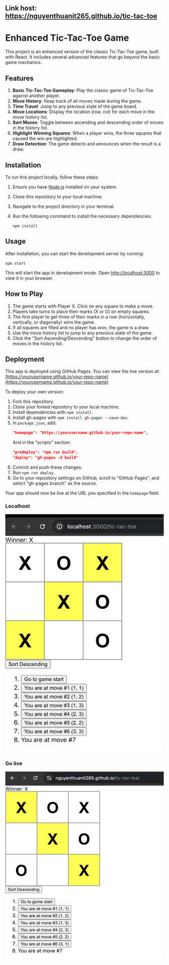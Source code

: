 ## Link host: https://nguyenthuanit265.github.io/tic-tac-toe

# Enhanced Tic-Tac-Toe Game

This project is an enhanced version of the classic Tic-Tac-Toe game, built with React. It includes several advanced
features that go beyond the basic game mechanics.

## Features

1. **Basic Tic-Tac-Toe Gameplay**: Play the classic game of Tic-Tac-Toe against another player.
2. **Move History**: Keep track of all moves made during the game.
3. **Time Travel**: Jump to any previous state of the game board.
4. **Move Locations**: Display the location (row, col) for each move in the move history list.
5. **Sort Moves**: Toggle between ascending and descending order of moves in the history list.
6. **Highlight Winning Squares**: When a player wins, the three squares that caused the win are highlighted.
7. **Draw Detection**: The game detects and announces when the result is a draw.

## Installation

To run this project locally, follow these steps:

1. Ensure you have [Node.js](https://nodejs.org/) installed on your system.
2. Clone this repository to your local machine.
3. Navigate to the project directory in your terminal.
4. Run the following command to install the necessary dependencies:

   ```
   npm install
   ```

## Usage

After installation, you can start the development server by running:

```
npm start
```

This will start the app in development mode. Open [http://localhost:3000](http://localhost:3000) to view it in your
browser.

## How to Play

1. The game starts with Player X. Click on any square to make a move.
2. Players take turns to place their marks (X or O) on empty squares.
3. The first player to get three of their marks in a row (horizontally, vertically, or diagonally) wins the game.
4. If all squares are filled and no player has won, the game is a draw.
5. Use the move history list to jump to any previous state of the game.
6. Click the "Sort Ascending/Descending" button to change the order of moves in the history list.

## Deployment

This app is deployed using GitHub Pages. You can view the live version
at: [https://yourusername.github.io/your-repo-name](https://yourusername.github.io/your-repo-name)

To deploy your own version:

1. Fork this repository.
2. Clone your forked repository to your local machine.
3. Install dependencies with `npm install`.
4. Install gh-pages with `npm install gh-pages --save-dev`.
5. In `package.json`, add:
   ```json
   "homepage": "https://yourusername.github.io/your-repo-name",
   ```
   And in the "scripts" section:
   ```json
   "predeploy": "npm run build",
   "deploy": "gh-pages -d build"
   ```
6. Commit and push these changes.
7. Run `npm run deploy`.
8. Go to your repository settings on GitHub, scroll to "GitHub Pages", and select "gh-pages branch" as the source.

Your app should now be live at the URL you specified in the `homepage` field.

### Localhost

![Screenshot 2024-10-09 at 20.27.14.png](public/Screenshot%202024-10-09%20at%2020.27.14.png)

### Go live

![Screenshot 2024-10-09 at 20.29.56.png](public/Screenshot%202024-10-09%20at%2020.29.56.png)